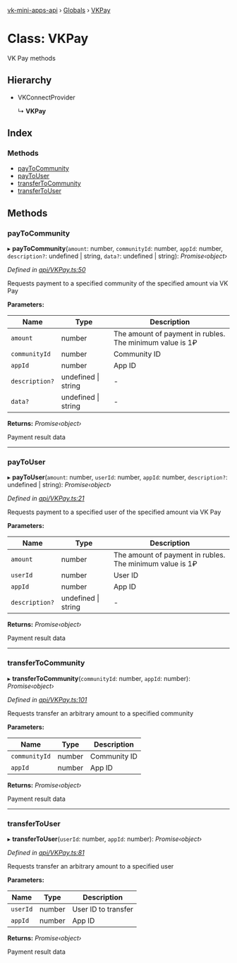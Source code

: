 [vk-mini-apps-api](../README.md) › [Globals](../globals.md) › [VKPay](vkpay.md)

# Class: VKPay

VK Pay methods

## Hierarchy

* VKConnectProvider

  ↳ **VKPay**

## Index

### Methods

* [payToCommunity](vkpay.md#paytocommunity)
* [payToUser](vkpay.md#paytouser)
* [transferToCommunity](vkpay.md#transfertocommunity)
* [transferToUser](vkpay.md#transfertouser)

## Methods

###  payToCommunity

▸ **payToCommunity**(`amount`: number, `communityId`: number, `appId`: number, `description?`: undefined | string, `data?`: undefined | string): *Promise‹object›*

*Defined in [api/VKPay.ts:50](https://github.com/VKCOM/vk-mini-apps-api/blob/b7a8e9b/src/api/VKPay.ts#L50)*

Requests payment to a specified community of the specified amount
via VK Pay

**Parameters:**

Name | Type | Description |
------ | ------ | ------ |
`amount` | number | The amount of payment in rubles. The minimum value is 1₽ |
`communityId` | number | Community ID |
`appId` | number | App ID |
`description?` | undefined &#124; string | - |
`data?` | undefined &#124; string | - |

**Returns:** *Promise‹object›*

Payment result data

___

###  payToUser

▸ **payToUser**(`amount`: number, `userId`: number, `appId`: number, `description?`: undefined | string): *Promise‹object›*

*Defined in [api/VKPay.ts:21](https://github.com/VKCOM/vk-mini-apps-api/blob/b7a8e9b/src/api/VKPay.ts#L21)*

Requests payment to a specified user of the specified amount via VK Pay

**Parameters:**

Name | Type | Description |
------ | ------ | ------ |
`amount` | number | The amount of payment in rubles. The minimum value is 1₽ |
`userId` | number | User ID |
`appId` | number | App ID |
`description?` | undefined &#124; string | - |

**Returns:** *Promise‹object›*

Payment result data

___

###  transferToCommunity

▸ **transferToCommunity**(`communityId`: number, `appId`: number): *Promise‹object›*

*Defined in [api/VKPay.ts:101](https://github.com/VKCOM/vk-mini-apps-api/blob/b7a8e9b/src/api/VKPay.ts#L101)*

Requests transfer an arbitrary amount to a specified community

**Parameters:**

Name | Type | Description |
------ | ------ | ------ |
`communityId` | number | Community ID |
`appId` | number | App ID |

**Returns:** *Promise‹object›*

Payment result data

___

###  transferToUser

▸ **transferToUser**(`userId`: number, `appId`: number): *Promise‹object›*

*Defined in [api/VKPay.ts:81](https://github.com/VKCOM/vk-mini-apps-api/blob/b7a8e9b/src/api/VKPay.ts#L81)*

Requests transfer an arbitrary amount to a specified user

**Parameters:**

Name | Type | Description |
------ | ------ | ------ |
`userId` | number | User ID to transfer |
`appId` | number | App ID |

**Returns:** *Promise‹object›*

Payment result data
